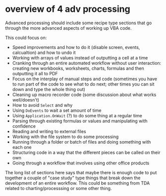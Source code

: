 # overview of 4 adv processing

Advanced processing should include some recipe type sections that go through the more advanced aspects of working up VBA code.

This could focus on:

* Speed improvements and how to do it (disable screen, events, calcualtion) and how to undo it
* Working with arrays of values instead of outputting a cell at a time
* Cranking through an entire automated workflow without user interaction: creating new workbooks, worksheets, charts, formulas and then outputting it all to PDF
* Focus on the interplay of manual steps and code (sometimes you have to run part of the code to see what to do next; other times you can sit down and type the whole thing out)
* Cleaning up macro recorder code (some discussion about what works well/doesn't)
* How to avoid `Select` and why
* Using `DoEvents` to wait a set amount of time
* Using `Application.OnWait` (?) to do some thing at a regular time
* Parsing through existing formulas or values and manipulating with confidence
* Reading and writing to external files
* Working with the file system to do some processing
* Running through a folder or batch of files and doing something with each one
* Structuring code in a way that the different pieces can be called on their own
* Going through a workflow that involves using other office products

The long list of sections here says that maybe there is enough code to put together a couple of "case study" type things that break down the development of an entire workflow.  This could be something from TDA related to charting/processsing or some other thing.
